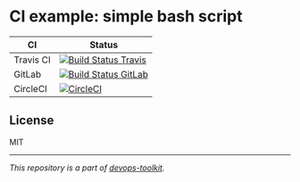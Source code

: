 # CI example: simple bash script

| CI | Status |
|--|--|
|Travis CI|[![Build Status Travis](https://travis-ci.org/gtrafimenkov/example-cicd-simple-bash.svg?branch=master)](https://travis-ci.org/gtrafimenkov/example-cicd-simple-bash)|
|GitLab|[![Build Status GitLab](https://gitlab.com/gtrafimenkov/example-cicd-simple-bash/badges/master/build.svg)](https://gitlab.com/gtrafimenkov/example-cicd-simple-bash/pipelines)|
|CircleCI|[![CircleCI](https://circleci.com/gh/gtrafimenkov/example-cicd-simple-bash.svg?style=svg)](https://circleci.com/gh/gtrafimenkov/example-cicd-simple-bash)|

## License

MIT

---

_This repository is a part of [devops-toolkit](https://github.com/gtrafimenkov/devops-toolkit)._
